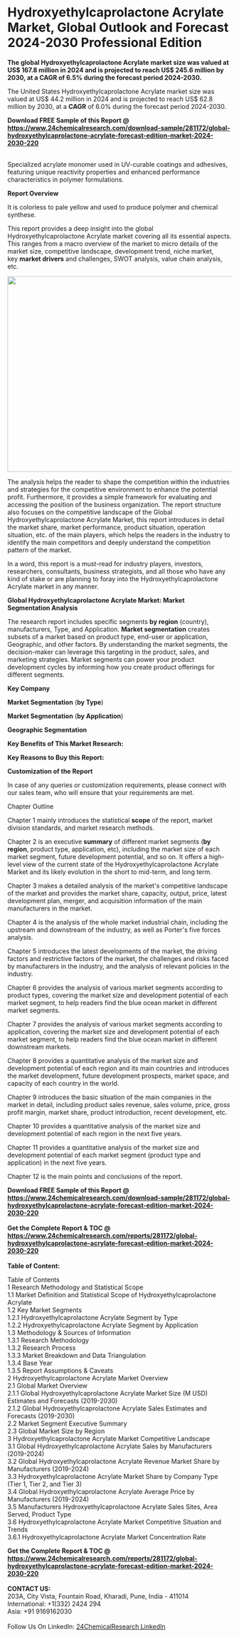 <h1>Hydroxyethylcaprolactone Acrylate Market, Global Outlook and Forecast 2024-2030 Professional Edition</h1><p><strong>The global Hydroxyethylcaprolactone Acrylate market size was valued at US$ 167.8 million in 2024 and is projected to reach US$ 245.6 million by 2030, at a CAGR of 6.5% during the forecast period 2024-2030.</strong></p><p>
</p><p>The United States Hydroxyethylcaprolactone Acrylate market size was valued at US$ 44.2 million in 2024 and is projected to reach US$ 62.8 million by 2030, at a <strong>CAGR</strong> of 6.0% during the forecast period 2024-2030.</p><div><b>Download FREE Sample of this Report @ 
            <a href="https://www.24chemicalresearch.com/download-sample/281172/global-hydroxyethylcaprolactone-acrylate-forecast-edition-market-2024-2030-220">
            https://www.24chemicalresearch.com/download-sample/281172/global-hydroxyethylcaprolactone-acrylate-forecast-edition-market-2024-2030-220</a></b></div><br><p>
</p><p>Specialized acrylate monomer used in UV-curable coatings and adhesives, featuring unique reactivity properties and enhanced performance characteristics in polymer formulations.</p><p>
</p><p><strong>Report Overview</strong></p><p>
</p><p>It is colorless to pale yellow and used to produce polymer and chemical synthese.</p><p>
</p><p></p><p>
</p><p>This report provides a deep insight into the global Hydroxyethylcaprolactone Acrylate market covering all its essential aspects. This ranges from a macro overview of the market to micro details of the market size, competitive landscape, development trend, niche market, key <strong>market drivers</strong> and challenges, SWOT analysis, value chain analysis, etc.</p><p>
</p><p><img alt="" src="https://24chemicalresearch.com/assets/report-images/Hydroxyethylcaprolactone.png" style="height:439px; width:731px"></p><p>
</p><p>The analysis helps the reader to shape the competition within the industries and strategies for the competitive environment to enhance the potential profit. Furthermore, it provides a simple framework for evaluating and accessing the position of the business organization. The report structure also focuses on the competitive landscape of the Global Hydroxyethylcaprolactone Acrylate Market, this report introduces in detail the market share, market performance, product situation, operation situation, etc. of the main players, which helps the readers in the industry to identify the main competitors and deeply understand the competition pattern of the market.</p><p>
</p><p>In a word, this report is a must-read for industry players, investors, researchers, consultants, business strategists, and all those who have any kind of stake or are planning to foray into the Hydroxyethylcaprolactone Acrylate market in any manner.</p><p>
</p><p><strong>Global Hydroxyethylcaprolactone Acrylate Market: Market Segmentation Analysis</strong></p><p>
</p><p>The research report includes specific segments <strong>by region</strong> (country), manufacturers, Type, and Application. <strong>Market segmentation</strong> creates subsets of a market based on product type, end-user or application, Geographic, and other factors. By understanding the market segments, the decision-maker can leverage this targeting in the product, sales, and marketing strategies. Market segments can power your product development cycles by informing how you create product offerings for different segments.</p><p>
</p><p><strong>Key Company</strong></p><p>
</p><p>
</p><p><strong>Market Segmentation</strong> (<strong>by Type</strong>)</p><p>
</p><p>
</p><p><strong>Market Segmentation</strong> (<strong>by Application</strong>)</p><p>
</p><p>
</p><p><strong>Geographic Segmentation</strong></p><p>
</p><p>
</p><p><strong>Key Benefits of This Market Research:</strong></p><p>
</p><p>
</p><p><strong>Key Reasons to Buy this Report:</strong></p><p>
</p><p>
</p><p><strong>Customization of the Report</strong></p><p>
</p><p>In case of any queries or customization requirements, please connect with our sales team, who will ensure that your requirements are met.</p><p>
</p><p>Chapter Outline</p><p>
</p><p>Chapter 1 mainly introduces the statistical <strong>scope</strong> of the report, market division standards, and market research methods.</p><p>
</p><p>Chapter 2 is an executive <strong>summary</strong> of different market segments (<strong>by region</strong>, product type, application, etc), including the market size of each market segment, future development potential, and so on. It offers a high-level view of the current state of the Hydroxyethylcaprolactone Acrylate Market and its likely evolution in the short to mid-term, and long term.</p><p>
</p><p>Chapter 3 makes a detailed analysis of the market's competitive landscape of the market and provides the market share, capacity, output, price, latest development plan, merger, and acquisition information of the main manufacturers in the market.</p><p>
</p><p>Chapter 4 is the analysis of the whole market industrial chain, including the upstream and downstream of the industry, as well as Porter's five forces analysis.</p><p>
</p><p>Chapter 5 introduces the latest developments of the market, the driving factors and restrictive factors of the market, the challenges and risks faced by manufacturers in the industry, and the analysis of relevant policies in the industry.</p><p>
</p><p>Chapter 6 provides the analysis of various market segments according to product types, covering the market size and development potential of each market segment, to help readers find the blue ocean market in different market segments.</p><p>
</p><p>Chapter 7 provides the analysis of various market segments according to application, covering the market size and development potential of each market segment, to help readers find the blue ocean market in different downstream markets.</p><p>
</p><p>Chapter 8 provides a quantitative analysis of the market size and development potential of each region and its main countries and introduces the market development, future development prospects, market space, and capacity of each country in the world.</p><p>
</p><p>Chapter 9 introduces the basic situation of the main companies in the market in detail, including product sales revenue, sales volume, price, gross profit margin, market share, product introduction, recent development, etc.</p><p>
</p><p>Chapter 10 provides a quantitative analysis of the market size and development potential of each region in the next five years.</p><p>
</p><p>Chapter 11 provides a quantitative analysis of the market size and development potential of each market segment (product type and application) in the next five years.</p><p>
</p><p>Chapter 12 is the main points and conclusions of the report.</p><p>

</p><div><b>Download FREE Sample of this Report @ 
            <a href="https://www.24chemicalresearch.com/download-sample/281172/global-hydroxyethylcaprolactone-acrylate-forecast-edition-market-2024-2030-220">
            https://www.24chemicalresearch.com/download-sample/281172/global-hydroxyethylcaprolactone-acrylate-forecast-edition-market-2024-2030-220</a></b></div><br><div><b>Get the Complete Report & TOC @ 
            <a href="https://www.24chemicalresearch.com/reports/281172/global-hydroxyethylcaprolactone-acrylate-forecast-edition-market-2024-2030-220">
            https://www.24chemicalresearch.com/reports/281172/global-hydroxyethylcaprolactone-acrylate-forecast-edition-market-2024-2030-220</a></b></div><br>
            <b>Table of Content:</b><p>Table of Contents<br />
 1 Research Methodology and Statistical Scope<br />
 1.1 Market Definition and Statistical Scope of Hydroxyethylcaprolactone Acrylate<br />
 1.2 Key Market Segments<br />
 1.2.1 Hydroxyethylcaprolactone Acrylate Segment by Type<br />
 1.2.2 Hydroxyethylcaprolactone Acrylate Segment by Application<br />
 1.3 Methodology & Sources of Information<br />
 1.3.1 Research Methodology<br />
 1.3.2 Research Process<br />
 1.3.3 Market Breakdown and Data Triangulation<br />
 1.3.4 Base Year<br />
 1.3.5 Report Assumptions & Caveats<br />
 2 Hydroxyethylcaprolactone Acrylate Market Overview<br />
 2.1 Global Market Overview<br />
 2.1.1 Global Hydroxyethylcaprolactone Acrylate Market Size (M USD) Estimates and Forecasts (2019-2030)<br />
 2.1.2 Global Hydroxyethylcaprolactone Acrylate Sales Estimates and Forecasts (2019-2030)<br />
 2.2 Market Segment Executive Summary<br />
 2.3 Global Market Size by Region<br />
 3 Hydroxyethylcaprolactone Acrylate Market Competitive Landscape<br />
 3.1 Global Hydroxyethylcaprolactone Acrylate Sales by Manufacturers (2019-2024)<br />
 3.2 Global Hydroxyethylcaprolactone Acrylate Revenue Market Share by Manufacturers (2019-2024)<br />
 3.3 Hydroxyethylcaprolactone Acrylate Market Share by Company Type (Tier 1, Tier 2, and Tier 3)<br />
 3.4 Global Hydroxyethylcaprolactone Acrylate Average Price by Manufacturers (2019-2024)<br />
 3.5 Manufacturers Hydroxyethylcaprolactone Acrylate Sales Sites, Area Served, Product Type<br />
 3.6 Hydroxyethylcaprolactone Acrylate Market Competitive Situation and Trends<br />
 3.6.1 Hydroxyethylcaprolactone Acrylate Market Concentration Rate<br />
</p><div><b>Get the Complete Report & TOC @ 
            <a href="https://www.24chemicalresearch.com/reports/281172/global-hydroxyethylcaprolactone-acrylate-forecast-edition-market-2024-2030-220">
            https://www.24chemicalresearch.com/reports/281172/global-hydroxyethylcaprolactone-acrylate-forecast-edition-market-2024-2030-220</a></b></div><br><b>CONTACT US:</b><br>
            203A, City Vista, Fountain Road, Kharadi, Pune, India - 411014<br>
            International: +1(332) 2424 294<br>
            Asia: +91 9169162030 <br><br>
            Follow Us On LinkedIn: <a href="https://www.linkedin.com/company/24chemicalresearch/">24ChemicalResearch LinkedIn</a>